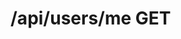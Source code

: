 #  /api/users/me GET

<api-endpoint openapi-path="../../specifications/swagger.json" method="GET" endpoint="/api/users/me"/>